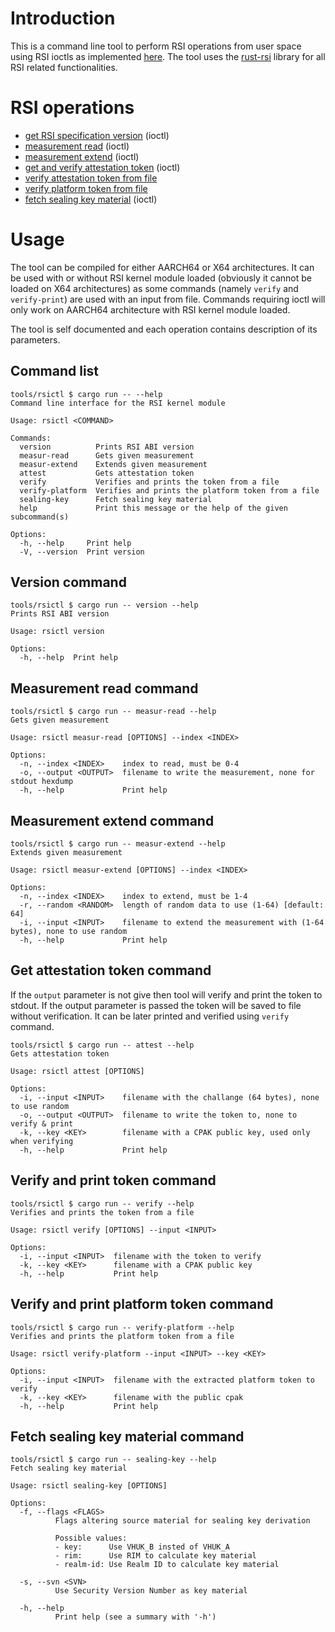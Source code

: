 # Introduction

This is a command line tool to perform RSI operations from user space using RSI
ioctls as implemented
[here](https://github.com/islet-project/islet/tree/main/realm/linux-rsi). The
tool uses the [rust-rsi](https://github.com/islet-project/rust-rsi) library for all RSI related
functionalities.

# RSI operations

  * [get RSI specification version](#version-command) (ioctl)
  * [measurement read](#measurement-read-command) (ioctl)
  * [measurement extend](#measurement-extend-command) (ioctl)
  * [get and verify attestation token](#get-attestation-token-command) (ioctl)
  * [verify attestation token from file](#verify-and-print-token-command)
  * [verify platform token from file](#verify-and-print-platform-token-command)
  * [fetch sealing key material](#fetch-sealing-key-material-command) (ioctl)

# Usage

The tool can be compiled for either AARCH64 or X64 architectures. It can be used
with or without RSI kernel module loaded (obviously it cannot be loaded on X64
architectures) as some commands (namely `verify` and `verify-print`) are used
with an input from file. Commands requiring ioctl will only work on AARCH64
architecture with RSI kernel module loaded.

The tool is self documented and each operation contains description of its
parameters.

## Command list

```
tools/rsictl $ cargo run -- --help
Command line interface for the RSI kernel module

Usage: rsictl <COMMAND>

Commands:
  version          Prints RSI ABI version
  measur-read      Gets given measurement
  measur-extend    Extends given measurement
  attest           Gets attestation token
  verify           Verifies and prints the token from a file
  verify-platform  Verifies and prints the platform token from a file
  sealing-key      Fetch sealing key material
  help             Print this message or the help of the given subcommand(s)

Options:
  -h, --help     Print help
  -V, --version  Print version
```

## Version command

```
tools/rsictl $ cargo run -- version --help
Prints RSI ABI version

Usage: rsictl version

Options:
  -h, --help  Print help
```

## Measurement read command

```
tools/rsictl $ cargo run -- measur-read --help
Gets given measurement

Usage: rsictl measur-read [OPTIONS] --index <INDEX>

Options:
  -n, --index <INDEX>    index to read, must be 0-4
  -o, --output <OUTPUT>  filename to write the measurement, none for stdout hexdump
  -h, --help             Print help
```

## Measurement extend command

```
tools/rsictl $ cargo run -- measur-extend --help
Extends given measurement

Usage: rsictl measur-extend [OPTIONS] --index <INDEX>

Options:
  -n, --index <INDEX>    index to extend, must be 1-4
  -r, --random <RANDOM>  length of random data to use (1-64) [default: 64]
  -i, --input <INPUT>    filename to extend the measurement with (1-64 bytes), none to use random
  -h, --help             Print help
```

## Get attestation token command

If the `output` parameter is not give then tool will verify and print the token
to stdout. If the output parameter is passed the token will be saved to file
without verification. It can be later printed and verified using `verify`
command.

```
tools/rsictl $ cargo run -- attest --help
Gets attestation token

Usage: rsictl attest [OPTIONS]

Options:
  -i, --input <INPUT>    filename with the challange (64 bytes), none to use random
  -o, --output <OUTPUT>  filename to write the token to, none to verify & print
  -k, --key <KEY>        filename with a CPAK public key, used only when verifying
  -h, --help             Print help
```

## Verify and print token command

```
tools/rsictl $ cargo run -- verify --help
Verifies and prints the token from a file

Usage: rsictl verify [OPTIONS] --input <INPUT>

Options:
  -i, --input <INPUT>  filename with the token to verify
  -k, --key <KEY>      filename with a CPAK public key
  -h, --help           Print help
```

## Verify and print platform token command

```
tools/rsictl $ cargo run -- verify-platform --help
Verifies and prints the platform token from a file

Usage: rsictl verify-platform --input <INPUT> --key <KEY>

Options:
  -i, --input <INPUT>  filename with the extracted platform token to verify
  -k, --key <KEY>      filename with the public cpak
  -h, --help           Print help
```

## Fetch sealing key material command

```
tools/rsictl $ cargo run -- sealing-key --help
Fetch sealing key material

Usage: rsictl sealing-key [OPTIONS]

Options:
  -f, --flags <FLAGS>
          Flags altering source material for sealing key derivation

          Possible values:
          - key:      Use VHUK_B insted of VHUK_A
          - rim:      Use RIM to calculate key material
          - realm-id: Use Realm ID to calculate key material

  -s, --svn <SVN>
          Use Security Version Number as key material

  -h, --help
          Print help (see a summary with '-h')
```
